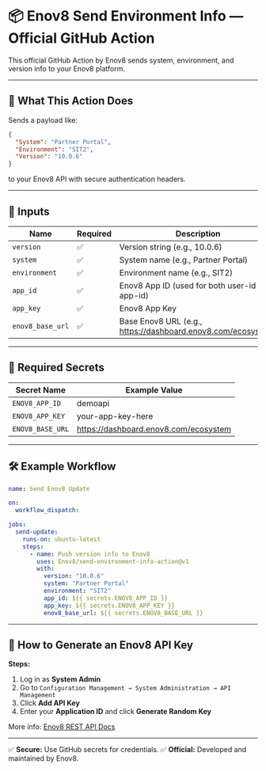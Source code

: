 # 📦 Enov8 Send Environment Info — Official GitHub Action

This official GitHub Action by Enov8 sends system, environment, and version info to your Enov8 platform.

---

## 🚀 What This Action Does

Sends a payload like:
```json
{
  "System": "Partner Portal",
  "Environment": "SIT2",
  "Version": "10.0.6"
}
```
to your Enov8 API with secure authentication headers.

---

## 🧾 Inputs

| Name             | Required | Description                                                               |
|------------------|----------|---------------------------------------------------------------------------|
| `version`        | ✅       | Version string (e.g., 10.0.6)                                             |
| `system`         | ✅       | System name (e.g., Partner Portal)                                        |
| `environment`    | ✅       | Environment name (e.g., SIT2)                                             |
| `app_id`         | ✅       | Enov8 App ID (used for both user-id & app-id)                             |
| `app_key`        | ✅       | Enov8 App Key                                                             |
| `enov8_base_url` | ✅       | Base Enov8 URL (e.g., https://dashboard.enov8.com/ecosystem)              |

---

## 🔐 Required Secrets

| Secret Name        | Example Value                              |
|--------------------|--------------------------------------------|
| `ENOV8_APP_ID`     | demoapi                                    |
| `ENOV8_APP_KEY`    | your-app-key-here                          |
| `ENOV8_BASE_URL`   | https://dashboard.enov8.com/ecosystem      |

---

## 🛠 Example Workflow

```yaml
name: Send Enov8 Update

on:
  workflow_dispatch:

jobs:
  send-update:
    runs-on: ubuntu-latest
    steps:
      - name: Push version info to Enov8
        uses: Enov8/send-environment-info-action@v1
        with:
          version: "10.0.6"
          system: "Partner Portal"
          environment: "SIT2"
          app_id: ${{ secrets.ENOV8_APP_ID }}
          app_key: ${{ secrets.ENOV8_APP_KEY }}
          enov8_base_url: ${{ secrets.ENOV8_BASE_URL }}
```

---

## 🔑 How to Generate an Enov8 API Key

**Steps:**

1. Log in as **System Admin**
2. Go to `Configuration Management → System Administration → API Management`
3. Click **Add API Key**
4. Enter your **Application ID** and click **Generate Random Key**

More info: [Enov8 REST API Docs](https://docs.enov8.com/docs/enov8-platform/rest-api#generating-an-api-key)

---

✅ **Secure:** Use GitHub secrets for credentials.
✅ **Official:** Developed and maintained by Enov8.